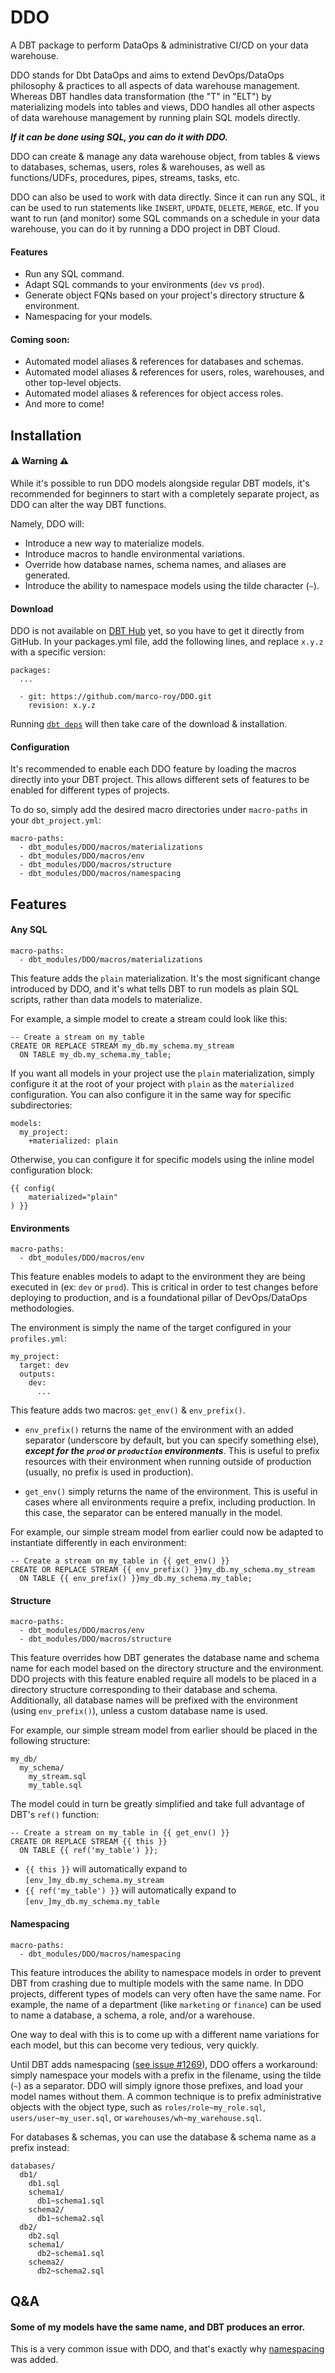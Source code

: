 # DDO
A DBT package to perform DataOps & administrative CI/CD on your data warehouse.

DDO stands for Dbt DataOps and aims to extend DevOps/DataOps philosophy & practices to all aspects of data warehouse management. Whereas DBT handles data transformation (the "T" in "ELT") by materializing models into tables and views, DDO handles all other aspects of data warehouse management by running plain SQL models directly.

***If it can be done using SQL, you can do it with DDO.***

DDO can create & manage any data warehouse object, from tables & views to databases, schemas, users, roles & warehouses, as well as functions/UDFs, procedures, pipes, streams, tasks, etc.

DDO can also be used to work with data directly. Since it can run any SQL, it can be used to run statements like `INSERT`, `UPDATE`, `DELETE`, `MERGE`, etc. If you want to run (and monitor) some SQL commands on a schedule in your data warehouse, you can do it by running a DDO project in DBT Cloud.

#### Features
- Run any SQL command.
- Adapt SQL commands to your environments (`dev` vs `prod`).
- Generate object FQNs based on your project's directory structure & environment.
- Namespacing for your models.

#### Coming soon:
- Automated model aliases & references for databases and schemas.
- Automated model aliases & references for users, roles, warehouses, and other top-level objects.
- Automated model aliases & references for object access roles.
- And more to come!

## Installation
#### ⚠️ Warning ⚠️
While it's possible to run DDO models alongside regular DBT models, it's recommended for beginners to start with a completely separate project, as DDO can alter the way DBT functions.

Namely, DDO will:
- Introduce a new way to materialize models.
- Introduce macros to handle environmental variations.
- Override how database names, schema names, and aliases are generated.
- Introduce the ability to namespace models using the tilde character (`~`).

#### Download
DDO is not available on [DBT Hub](https://hub.getdbt.com/) yet, so you have to get it directly from GitHub. In your packages.yml file, add the following lines, and replace `x.y.z` with a specific version:

```
packages:
  ...

  - git: https://github.com/marco-roy/DDO.git
    revision: x.y.z
```

Running [`dbt deps`](https://docs.getdbt.com/reference/commands/deps/) will then take care of the download & installation.

#### Configuration
It's recommended to enable each DDO feature by loading the macros directly into your DBT project. This allows different sets of features to be enabled for different types of projects.

To do so, simply add the desired macro directories under `macro-paths` in your `dbt_project.yml`:

```
macro-paths:
  - dbt_modules/DDO/macros/materializations
  - dbt_modules/DDO/macros/env
  - dbt_modules/DDO/macros/structure
  - dbt_modules/DDO/macros/namespacing
```

## Features
#### Any SQL
```
macro-paths:
  - dbt_modules/DDO/macros/materializations
```

This feature adds the `plain` materialization. It's the most significant change introduced by DDO, and it's what tells DBT to run models as plain SQL scripts, rather than data models to materialize.

For example, a simple model to create a stream could look like this:
```
-- Create a stream on my_table
CREATE OR REPLACE STREAM my_db.my_schema.my_stream
  ON TABLE my_db.my_schema.my_table;
```

If you want all models in your project use the `plain` materialization, simply configure it at the root of your project with `plain` as the `materialized` configuration. You can also configure it in the same way for specific subdirectories:

```
models:
  my_project:
    +materialized: plain
```

Otherwise, you can configure it for specific models using the inline model configuration block:

```
{{ config(
    materialized="plain"
) }}
```

#### Environments
```
macro-paths:
  - dbt_modules/DDO/macros/env
```

This feature enables models to adapt to the environment they are being executed in (ex: `dev` or `prod`). This is critical in order to test changes before deploying to production, and is a foundational pillar of DevOps/DataOps methodologies.

The environment is simply the name of the target configured in your `profiles.yml`:

```
my_project:
  target: dev
  outputs:
    dev:
      ...
```

This feature adds two macros: `get_env()` & `env_prefix()`.

- `env_prefix()` returns the name of the environment with an added separator (underscore by default, but you can specify something else), ***except for the `prod` or `production` environments***. This is useful to prefix resources with their environment when running outside of production (usually, no prefix is used in production).

- `get_env()` simply returns the name of the environment. This is useful in cases where all environments require a prefix, including production. In this case, the separator can be entered manually in the model.

For example, our simple stream model from earlier could now be adapted to instantiate differently in each environment:

```
-- Create a stream on my_table in {{ get_env() }}
CREATE OR REPLACE STREAM {{ env_prefix() }}my_db.my_schema.my_stream
  ON TABLE {{ env_prefix() }}my_db.my_schema.my_table;
```

#### Structure
```
macro-paths:
  - dbt_modules/DDO/macros/env
  - dbt_modules/DDO/macros/structure
```

This feature overrides how DBT generates the database name and schema name for each model based on the directory structure and the environment. DDO projects with this feature enabled require all models to be placed in a directory structure corresponding to their database and schema. Additionally, all database names will be prefixed with the environment (using `env_prefix()`), unless a custom database name is used.

For example, our simple stream model from earlier should be placed in the following structure:

```
my_db/
  my_schema/
    my_stream.sql
    my_table.sql
```

The model could in turn be greatly simplified and take full advantage of DBT's `ref()` function:

```
-- Create a stream on my_table in {{ get_env() }}
CREATE OR REPLACE STREAM {{ this }}
  ON TABLE {{ ref('my_table') }};
```

- `{{ this }}` will automatically expand to `[env_]my_db.my_schema.my_stream`
- `{{ ref('my_table') }}` will automatically expand to `[env_]my_db.my_schema.my_table`

#### Namespacing
```
macro-paths:
  - dbt_modules/DDO/macros/namespacing
```

This feature introduces the ability to namespace models in order to prevent DBT from crashing due to multiple models with the same name. In DDO projects, different types of models can very often have the same name. For example, the name of a department (like `marketing` or `finance`) can be used to name a database, a schema, a role, and/or a warehouse.

One way to deal with this is to come up with a different name variations for each model, but this can become very tedious, very quickly.

Until DBT adds namespacing ([see issue #1269](https://github.com/fishtown-analytics/dbt/issues/1269)), DDO offers a workaround: simply namespace your models with a prefix in the filename, using the tilde (`~`) as a separator. DDO will simply ignore those prefixes, and load your model names without them. A common technique is to prefix administrative objects with the object type, such as `roles/role~my_role.sql`, `users/user~my_user.sql`, or `warehouses/wh~my_warehouse.sql`.

For databases & schemas, you can use the database & schema name as a prefix instead:

```
databases/
  db1/
    db1.sql
    schema1/
      db1~schema1.sql
    schema2/
      db1~schema2.sql
  db2/
    db2.sql
    schema1/
      db2~schema1.sql
    schema2/
      db2~schema2.sql
```

## Q&A
#### Some of my models have the same name, and DBT produces an error.
This is a very common issue with DDO, and that's exactly why [namespacing](#namespacing) was added.

